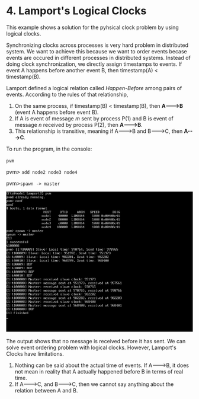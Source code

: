 # 4. Lamport's Logical Clocks

This example shows a solution for the pyhsical clock problem by using logical clocks.

Synchronizing clocks across processes is very hard problem in distributed system. We want to achieve this because we want to order events becase events are occured in different processes in distributed systems. Instead of doing clock synchronization, we directly assign timestamps to events. If event A happens before another event B, then timestamp(A) < timestamp(B).

Lamport defined a logical relation called *Happen-Before* among pairs of events. According to the rules of that relationship,
1. On the same process,	if timestamp(B) < timestamp(B), then **A--->B** (event A happens before event B).
2. If A is event of message *m* sent by process P(1) and B is event of message *n* received by process P(2), then **A--->B**.
3. This relationship is transitive, meaning if A--->B and B--->C, then **A--->C**.

To run the program, in the console:

`pvm`

pvm> `add node2 node3 node4`

pvm>`spawn -> master`

![alt text](https://github.com/demiralpatacan/pvm/blob/master/LamportClocks/img1.png "img1")

The output shows that no message is received before it has sent. We can solve event ordering problem with logical clocks. However, Lamport's Clocks have limitations.

1. Nothing can be said about the actual time of events. If A--->B, it does not mean in reality that A actually happened before B in terms of real time.
2. If A--->C, and B--->C, then we cannot say anything about the relation between A and B.